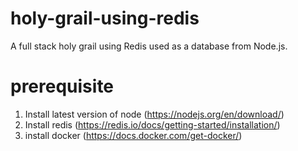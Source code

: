 # holy-grail-using-redis
A full stack holy grail using Redis used as a database from Node.js.

# prerequisite
1. Install latest version of node (https://nodejs.org/en/download/)
2. Install redis (https://redis.io/docs/getting-started/installation/)
3. install docker (https://docs.docker.com/get-docker/)

